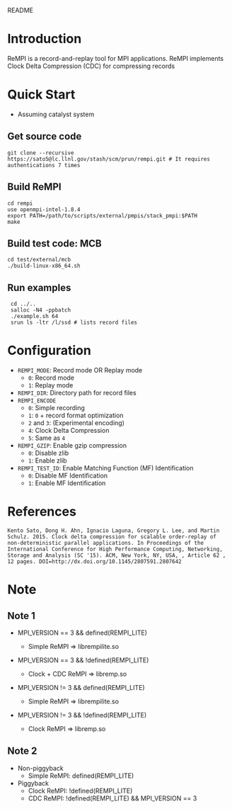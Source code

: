 README

# Introduction

ReMPI is a record-and-replay tool for MPI applications.
ReMPI implements Clock Delta Compression (CDC) for compressing records

# Quick Start

 * Assuming catalyst system

## Get source code

    git clone --recursive https://sato5@lc.llnl.gov/stash/scm/prun/rempi.git # It requires authentications 7 times

## Build ReMPI

    cd rempi
    use openmpi-intel-1.8.4
    export PATH=/path/to/scripts/external/pmpis/stack_pmpi:$PATH
    make


## Build test code: MCB

    cd test/external/mcb
    ./build-linux-x86_64.sh

## Run examples

     cd ../..
     salloc -N4 -ppbatch
     ./example.sh 64
     srun ls -ltr /l/ssd # lists record files

# Configuration

 * `REMPI_MODE`: Record mode OR Replay mode
     * `0`: Record mode
     * `1`: Replay mode
 * `REMPI_DIR`: Directory path for record files
 * `REMPI_ENCODE`
   * `0`: Simple recording 
   * `1`: `0` + record format optimization
   * `2` and `3`: (Experimental encoding)
   * `4`: Clock Delta Compression
   * `5`: Same as `4`
 * `REMPI_GZIP`: Enable gzip compression
   * `0`: Disable zlib
   * `1`: Enable zlib
 * `REMPI_TEST_ID`: Enable Matching Function (MF) Identification
   * `0`: Disable MF Identification
   * `1`: Enable MF Identification

# References

    Kento Sato, Dong H. Ahn, Ignacio Laguna, Gregory L. Lee, and Martin Schulz. 2015. Clock delta compression for scalable order-replay of non-deterministic parallel applications. In Proceedings of the International Conference for High Performance Computing, Networking, Storage and Analysis (SC '15). ACM, New York, NY, USA, , Article 62 , 12 pages. DOI=http://dx.doi.org/10.1145/2807591.2807642


# Note
## Note 1
 * MPI_VERSION == 3 && defined(REMPI_LITE)
   * Simple ReMPI => librempilite.so

 * MPI_VERSION == 3 && !defined(REMPI_LITE)
   * Clock + CDC ReMPI => libremp.so

 * MPI_VERSION != 3 && defined(REMPI_LITE)
   * Simple ReMPI => librempilite.so

 * MPI_VERSION != 3 && !defined(REMPI_LITE)
   * Clock ReMPI => libremp.so
## Note 2
 * Non-piggyback
   * Simple ReMPI:  defined(REMPI_LITE)
 * Piggyback
   * Clock  ReMPI: !defined(REMPI_LITE)
   * CDC    ReMPI: !defined(REMPI_LITE) && MPI_VERSION == 3